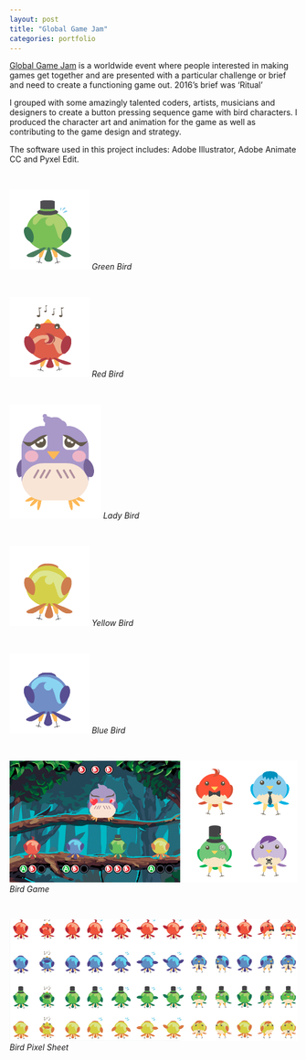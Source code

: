 ```yaml
---
layout: post
title: "Global Game Jam"
categories: portfolio
---
```


[Global Game Jam](http://globalgamejam.org/) is a worldwide event where people interested in making games get together and are presented with a particular challenge or brief and need to create a functioning game out. 2016’s brief was ‘Ritual’

I grouped with some amazingly talented coders, artists, musicians and designers to create a button pressing sequence game with bird characters. I produced the character art and animation for the game as well as contributing to the game design and strategy.

The software used in this project includes: Adobe Illustrator, Adobe Animate CC and Pyxel Edit.

<br />

![Green Bird](https://github.com/Erioldoesdesign/erioldoesdesign.github.io/blob/master/images/green.gif?raw=true "Green Bird")
*Green Bird*

<br />

![Red Bird](https://github.com/Erioldoesdesign/erioldoesdesign.github.io/blob/master/images/red.gif?raw=true "Red Bird")
*Red Bird*


<br />

![Lady Bird](https://github.com/Erioldoesdesign/erioldoesdesign.github.io/blob/master/images/lady.gif?raw=true "Lady Bird")
*Lady Bird*


<br />

![Yellow Bird](https://github.com/Erioldoesdesign/erioldoesdesign.github.io/blob/master/images/yellow.gif?raw=true "Yellow Bird")
*Yellow Bird*


<br />

![Blue Bird](https://github.com/Erioldoesdesign/erioldoesdesign.github.io/blob/master/images/blue.gif?raw=true "Blue Bird")
*Blue Bird*

<br />

![Bird Game](https://github.com/Erioldoesdesign/erioldoesdesign.github.io/blob/master/images/birds-2.jpeg?raw=true "Bird Game")
*Bird Game*

<br />

![Bird Pixel Sheet](https://github.com/Erioldoesdesign/erioldoesdesign.github.io/blob/master/images/birds-3.jpeg?raw=true "Bird Pixel Sheet")
*Bird Pixel Sheet*

